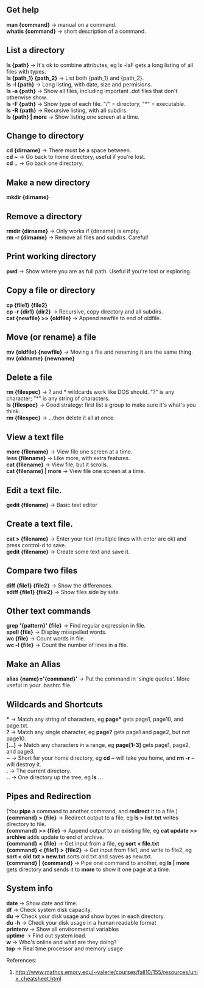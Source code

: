 ## Get help
**man {command}** -> manual on a command.\
**whatis {command}** -> short description of a command.

## List a directory
**ls {path}** ->  It's ok to combine attributes, eg ls -laF gets a long listing of all files with types.\
**ls {path_1} {path_2}** -> List both {path_1} and {path_2}.\
**ls -l {path}** -> Long listing, with date, size and permisions.\
**ls -a {path}** -> Show all files, including important .dot files that don't otherwise show.\
**ls -F {path}** -> Show type of each file. "/" = directory, "\*" = executable.\
**ls -R {path}** -> Recursive listing, with all subdirs.\
**ls {path} | more** -> Show listing one screen at a time.

## Change to directory
**cd {dirname}** -> There must be a space between.\
**cd \~** -> Go back to home directory, useful if you're lost.\
**cd ..** -> Go back one directory.

## Make a new directory
**mkdir {dirname}**

## Remove a directory
**rmdir {dirname}** -> Only works if {dirname} is empty.\
**rm -r {dirname}** -> Remove all files and subdirs. Careful!

## Print working directory
**pwd** -> Show where you are as full path. Useful if you're lost or exploring.

## Copy a file or directory
**cp {file1} {file2}**\
**cp -r {dir1} {dir2}** -> Recursive, copy directory and all subdirs.\
**cat {newfile} >> {oldfile}** -> Append newfile to end of oldfile.

## Move (or rename) a file
**mv {oldfile} {newfile}** -> Moving a file and renaming it are the same thing.\
**mv {oldname} {newname}**

## Delete a file
**rm {filespec}** -> ? and * wildcards work like DOS should. "?" is any character; "\*" is any string of characters.\
**ls {filespec}** -> Good strategy: first list a group to make sure it's what's you think...\
**rm {filespec}** -> ...then delete it all at once.

## View a text file
**more {filename}** -> View file one screen at a time.\
**less {filename}** -> Like more, with extra features.\
**cat {filename}** -> View file, but it scrolls.\
**cat {filename} | more** -> View file one screen at a time.

## Edit a text file.
**gedit {filename}** -> Basic text editor

## Create a text file.
**cat > {filename}** -> Enter your text (multiple lines with enter are ok) and press control-d to save.\
**gedit {filename}** -> Create some text and save it.

## Compare two files
**diff {file1} {file2}** -> Show the differences.\
**sdiff {file1} {file2}** -> Show files side by side.

## Other text commands
**grep '{pattern}' {file}** -> Find regular expression in file.\
**spell {file}** -> Display misspelled words.\
**wc {file}** -> Count words in file.\
**wc -l {file}** -> Count the number of lines in a file.

## Make an Alias
**alias {name}='{command}'** -> Put the command in 'single quotes'. More useful in your .bashrc file.

## Wildcards and Shortcuts
**\*** -> Match any string of characters, eg **page\*** gets page1, page10, and page.txt.\
**?** -> Match any single character, eg **page?** gets page1 and page2, but not page10.\
**[...]** -> Match any characters in a range, eg **page[1-3]** gets page1, page2, and page3.\
**\~** -> Short for your home directory, eg **cd \~** will take you home, and **rm -r \~** will destroy it.\
**.** -> The current directory.\
**..** -> One directory up the tree, eg **ls ...**

## Pipes and Redirection
(You **pipe** a command to another command, and **redirect** it to a file.)\
**{command} > {file}** -> Redirect output to a file, eg **ls > list.txt** writes directory to file.\
**{command} >> {file}** -> Append output to an existing file, eg **cat update >> archive** adds update to end of archive.\
**{command} < {file}** -> Get input from a file, eg **sort < file.txt**\
**{command} < {file1} > {file2}** -> Get input from file1, and write to file2, eg **sort < old.txt > new.txt** sorts old.txt and saves as new.txt.\
**{command} | {command}** -> Pipe one command to another, eg **ls | more** gets directory and sends it to **more** to show it one page at a time.

## System info
**date** -> Show date and time.\
**df** -> Check system disk capacity.\
**du** -> Check your disk usage and show bytes in each directory.\
**du -h** -> Check your disk usage in a human readable format\
**printenv** -> Show all environmental variables\
**uptime** -> Find out system load.\
**w** -> Who's online and what are they doing?\
**top** -> Real time processor and memory usage



References:
1. http://www.mathcs.emory.edu/~valerie/courses/fall10/155/resources/unix_cheatsheet.html
